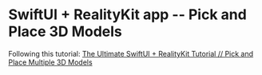 #  SwiftUI + RealityKit app  -- Pick and Place 3D Models

Following this tutorial: [The Ultimate SwiftUI + RealityKit Tutorial // Pick and Place Multiple 3D Models](https://www.youtube.com/watch?v=9R_G0EI-UoI&ab_channel=RyanKopinsky)


